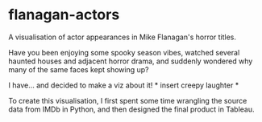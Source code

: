 # flanagan-actors
A visualisation of actor appearances in Mike Flanagan's horror titles.

Have you been enjoying some spooky season vibes, watched several haunted houses and adjacent horror drama, and suddenly wondered why many of the same faces kept showing up? 

I have… and decided to make a viz about it! * insert creepy laughter *

To create this visualisation, I first spent some time wrangling the source data from IMDb in Python, and then designed the final product in Tableau. 


